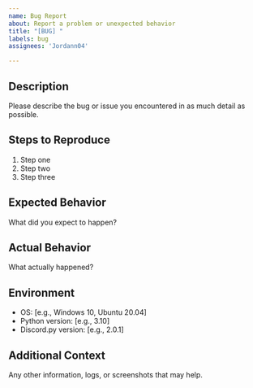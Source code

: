 ```yaml
---
name: Bug Report
about: Report a problem or unexpected behavior
title: "[BUG] "
labels: bug
assignees: 'Jordann04'

---
```


## Description

Please describe the bug or issue you encountered in as much detail as possible.

## Steps to Reproduce

1. Step one  
2. Step two  
3. Step three  

## Expected Behavior

What did you expect to happen?

## Actual Behavior

What actually happened?

## Environment

- OS: [e.g., Windows 10, Ubuntu 20.04]  
- Python version: [e.g., 3.10]  
- Discord.py version: [e.g., 2.0.1]  

## Additional Context

Any other information, logs, or screenshots that may help.
